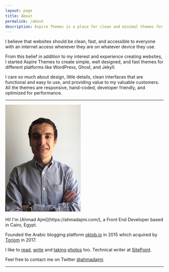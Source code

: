 ```yaml
---
layout: page
title: About
permalink: /about
description: Aspire Themes is a place for clean and minimal themes for WordPress and Ghost platforms. I care so much about design, little details, and clean interfaces that are functional and easy to use.
---
```


I believe that websites should be clean, fast, and accessible to everyone with an internet access whenever they are on whatever device they use.

From this belief in addition to my interest and experience creating websites, I started Aspire Themes to create simple, well designed, and fast themes for different platforms like WordPress, Ghost, and Jekyll.

I care so much about design, little details, clean interfaces that are functional and easy to use, and providing value to my valuable customers. All the themes are responsive, hand-coded, developer friendly, and optimized for performance.

---

<div class='o-grid' markdown='1'>
  <div class='o-grid__col o-grid__col--1-4'>
    <p><img src='/images/assets/ahmadajmi.jpg' class='no-frame' alt='Ahmad Ajmi Photo'></p>
  </div>
  <div class='o-grid__col o-grid__col--3-4' markdown='1'>
Hi! I'm [Ahmad Ajmi](https://ahmadajmi.com/), a Front End Developer based in Cairo, Egypt.

Founded the Arabic blogging platform [oktob.io](https://oktob.io/) in 2015 which acquired by [Toriom](http://toriom.com/) in 2017.

I like to [read](https://www.goodreads.com/user/show/5387651-ahmad-ajmi), [write](https://blog.ahmadajmi.com/) and [taking](https://instagram.com/ahmadajme) [photos](https://www.flickr.com/photos/127527579@N04/) too. Technical writer at [SitePoint](http://www.sitepoint.com/author/aajmi/).

Feel free to contact me on Twitter [@ahmadajmi](https://twitter.com/ahmadajmi)
  </div>
</div>

---